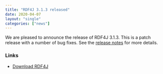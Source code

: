 ```yaml
---
title: "RDF4J 3.1.3 released"
date: 2020-04-07
layout: "single"
categories: ["news"]
---
```

We are pleased to announce the release of RDF4J 3.1.3. This is a patch release with a number of bug fixes. See the [release notes](/release-notes/#3-1-3) for more details.
<!--more-->
### Links

- [Download RDF4J](/download/)
